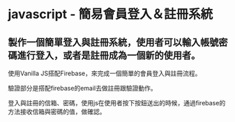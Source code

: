 # javascript - 簡易會員登入＆註冊系統

## 製作一個簡單登入與註冊系統，使用者可以輸入帳號密碼進行登入，或者是註冊成為一個新的使用者。

使用Vanilla JS搭配Firebase，來完成一個簡單的會員登入與註冊流程。

驗證部分是搭配firebase的email去做註冊跟驗證動作。

登入與註冊的信箱、密碼，使用js在使用者按下按鈕送出的時候，通過firebase的方法接收信箱與密碼的值，做確認。
